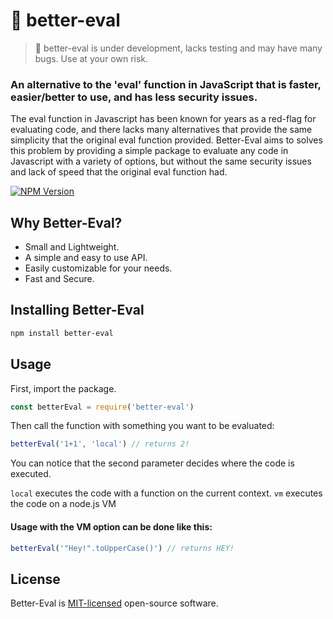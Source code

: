 # 🔧 better-eval

> 🚩 better-eval is under development, lacks testing and may have many bugs. Use at your own risk.

### An alternative to the 'eval' function in JavaScript that is faster, easier/better to use, and has less security issues.

The eval function in Javascript has been known for years as a red-flag for evaluating code, and there lacks many alternatives that provide the same simplicity that the original eval function provided. Better-Eval aims to solves this problem by providing a simple package to evaluate any code in Javascript with a variety of options, but without the same security issues and lack of speed that the original eval function had.

[![NPM Version](https://img.shields.io/npm/v/better-eval?style=flat-square&color=FF524C&labelColor=000)](https://www.npmjs.com/package/million) 
 

## Why Better-Eval?

- Small and Lightweight.
- A simple and easy to use API.
- Easily customizable for your needs.
- Fast and Secure.

## Installing Better-Eval

```sh
npm install better-eval
```

## Usage

First, import the package.
```js
const betterEval = require('better-eval')
```

Then call the function with something you want to be evaluated:
```js
betterEval('1+1', 'local') // returns 2!
```

You can notice that the second parameter decides where the code is executed.

```local``` executes the code with a function on the current context.
```vm``` executes the code on a node.js VM

#### Usage with the VM option can be done like this:
```js
betterEval('"Hey!".toUpperCase()') // returns HEY!
```

## License

Better-Eval is [MIT-licensed](LICENSE) open-source software.